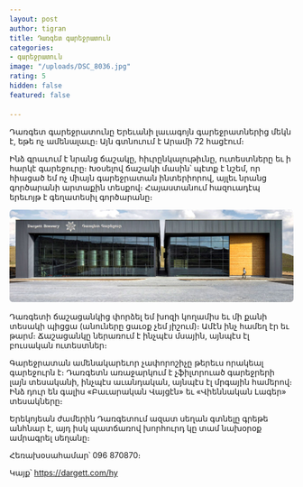 ```yaml
---
layout: post
author: tigran
title: Դառգետ գարեջրատուն
categories:
- գարեջրատուն
image: "/uploads/DSC_8036.jpg"
rating: 5
hidden: false
featured: false

---
```

Դառգետ գարեջրատունը Երեւանի լաւագոյն գարեջրատներից մեկն է, եթե ոչ ամենալաւը։ Այն գտնուում է Արամի 72 հացէում։

Ինձ գրաւում է նրանց ճաշակը, հիւրընկալութիւնը, ուտեստները եւ ի հարկէ գարեջուրը։ Խօսելով ճաշակի մասին՝ պէտք է նշեմ, որ հիացած եմ ոչ միայն գարեջրատան ինտերիորով, այլեւ նրանց գործարանի արտաքին տեսքով։ Հայաստանում հազուադէպ երեւոյթ է գեղատեսիլ գործարանը։

![](/uploads/brewery-image.jpg)

Դառգետի ճաշացանկից փորձել եմ խոզի կողամիս եւ մի քանի տեսակի պիցցա (անուները ցաւօք չեմ յիշում)։ Ամէն ինչ համեղ էր եւ թարմ։ Ճաշացանկը ներառում է ինչպէս մսային, այնպէս էլ բուսական ուտեստներ։

Գարեջրատան ամենակարեւոր չափորոշիչը թերեւս որակեալ գարեջուրն է։ Դառգետն առաջարկում է չֆիլտրուած գարեջրերի լայն տեսականի, ինչպէս աւանդական, այնպէս էլ մրգային համերով։ Ինձ դուր են գալիս «Բաւարական Վայցէն» եւ «Վիեննական Լագեր» տեսակները։

Երեկոյեան ժամերին Դառգետում ազատ սեղան գտնելը գրեթե անհնար է, այդ իսկ պատճառով խորհուրդ կը տամ նախօրօք ամրագրել սեղանը։

Հեռախօսահամար՝ 096 870870։

Կայք՝ https://dargett.com/hy
